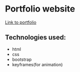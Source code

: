 # Portfolio website
[Link to portfolio](https://nithyasam.github.io/)

## Technologies used:
* html
* css
* bootstrap
* keyframes(for animation)